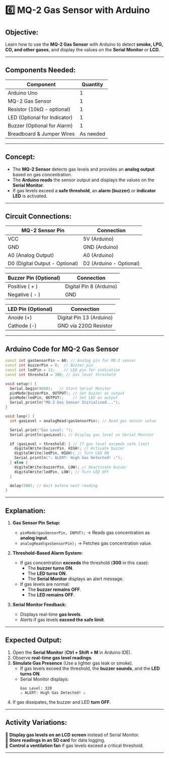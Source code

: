# **6️⃣ MQ-2 Gas Sensor with Arduino**
## **Objective:**  
Learn how to use the **MQ-2 Gas Sensor** with Arduino to detect **smoke, LPG, CO, and other gases**, and display the values on the **Serial Monitor** or **LCD**.

---

## **Components Needed:**  
| **Component** | **Quantity** |
|-------------|-------------|
| Arduino Uno | 1 |
| MQ-2 Gas Sensor | 1 |
| Resistor (10kΩ - optional) | 1 |
| LED (Optional for Indicator) | 1 |
| Buzzer (Optional for Alarm) | 1 |
| Breadboard & Jumper Wires | As needed |

---

## **Concept:**
- The **MQ-2 Sensor** detects gas levels and provides an **analog output** based on gas concentration.
- The **Arduino reads** the sensor output and displays the values on the **Serial Monitor**.
- If gas levels exceed a **safe threshold**, an **alarm (buzzer)** or **indicator LED** is activated.

---

## **Circuit Connections:**
| **MQ-2 Sensor Pin** | **Connection** |
|----------------------|---------------|
| VCC | 5V (Arduino) |
| GND | GND (Arduino) |
| A0 (Analog Output) | A0 (Arduino) |
| D0 (Digital Output - Optional) | D2 (Arduino - Optional) |

| **Buzzer Pin (Optional)** | **Connection** |
|------------------------|---------------|
| Positive ( + ) | Digital Pin 8 (Arduino) |
| Negative ( - ) | GND |

| **LED Pin (Optional)** | **Connection** |
|------------|---------------|
| Anode (+) | Digital Pin 13 (Arduino) |
| Cathode (-) | GND via 220Ω Resistor |

---

## **Arduino Code for MQ-2 Gas Sensor**
```cpp
const int gasSensorPin = A0; // Analog pin for MQ-2 sensor
const int buzzerPin = 8;  // Buzzer pin
const int ledPin = 13;    // LED pin for indication
const int threshold = 300; // Gas level threshold

void setup() {
  Serial.begin(9600);   // Start Serial Monitor
  pinMode(buzzerPin, OUTPUT); // Set buzzer as output
  pinMode(ledPin, OUTPUT);    // Set LED as output
  Serial.println("MQ-2 Gas Sensor Initialized...");
}

void loop() {
  int gasLevel = analogRead(gasSensorPin); // Read gas sensor value

  Serial.print("Gas Level: ");
  Serial.println(gasLevel); // Display gas level on Serial Monitor

  if (gasLevel > threshold) { // If gas level exceeds safe limit
    digitalWrite(buzzerPin, HIGH); // Activate buzzer
    digitalWrite(ledPin, HIGH); // Turn LED ON
    Serial.println("⚠️ ALERT: High Gas Detected! ⚠️");
  } else {
    digitalWrite(buzzerPin, LOW); // Deactivate buzzer
    digitalWrite(ledPin, LOW); // Turn LED OFF
  }

  delay(500); // Wait before next reading
}
```

---

## **Explanation:**
1. **Gas Sensor Pin Setup:**  
   - `pinMode(gasSensorPin, INPUT);` → Reads gas concentration as **analog input**.
   - `analogRead(gasSensorPin);` → Fetches gas concentration value.

2. **Threshold-Based Alarm System:**  
   - If gas concentration **exceeds** the threshold (**300** in this case):
     - The **buzzer turns ON**.
     - The **LED turns ON**.
     - The **Serial Monitor** displays an alert message.
   - If gas levels are normal:
     - The **buzzer remains OFF**.
     - The **LED remains OFF**.

3. **Serial Monitor Feedback:**  
   - Displays real-time **gas levels**.
   - Alerts if gas levels **exceed the safe limit**.

---

## **Expected Output:**
1. Open the **Serial Monitor** (**Ctrl + Shift + M** in Arduino IDE).
2. Observe **real-time gas level readings**.
3. **Simulate Gas Presence** (Use a lighter gas leak or smoke).
   - If gas levels exceed the threshold, the **buzzer sounds**, and the **LED turns ON**.
   - Serial Monitor displays:
     ```
     Gas Level: 320
     ⚠️ ALERT: High Gas Detected! ⚠️
     ```
4. If gas dissipates, the buzzer and LED **turn OFF**.

---

## **Activity Variations:**
🔹 **Display gas levels on an LCD screen** instead of Serial Monitor.  
🔹 **Store readings in an SD card** for data logging.  
🔹 **Control a ventilation fan** if gas levels exceed a critical threshold.  

---